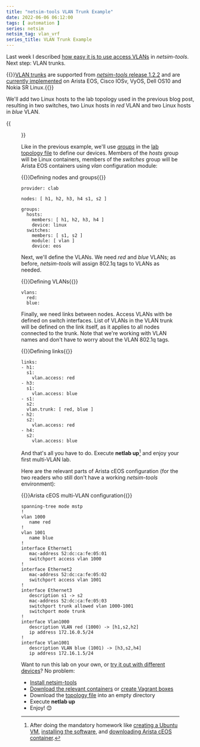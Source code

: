 ```yaml
---
title: "netsim-tools VLAN Trunk Example"
date: 2022-06-06 06:12:00
tags: [ automation ]
series: netsim
netsim_tag: vlan_vrf
series_title: VLAN Trunk Example
---
```

Last week I described [how easy it is to use access VLANs](https://blog.ipspace.net/2022/05/netsim-vlan-simple.html) in *netsim-tools*. Next step: VLAN trunks. 

{{<note info>}}[VLAN trunks](https://netsim-tools.readthedocs.io/en/latest/module/vlan.html) are supported from [*netsim-tools* release 1.2.2](https://netsim-tools.readthedocs.io/en/latest/release/1.2.html) and are [currently implemented](https://netsim-tools.readthedocs.io/en/latest/module/vlan.html#platform-support) on Arista EOS, Cisco IOSv, VyOS, Dell OS10 and Nokia SR Linux.{{</note>}}

We'll add two Linux hosts to the lab topology used in the previous blog post, resulting in two switches, two Linux hosts in *red* VLAN and two Linux hosts in *blue* VLAN.
<!--more-->
{{<figure src="/2022/06/vlan-trunk.png" caption="Lab topology">}}

Like in the previous example, we'll use *[groups](/2021/11/netsim-groups-deployment-templates.html)* in the [lab topology file](https://github.com/ipspace/netsim-examples/blob/master/VLAN/vlan-trunk/topology.yml) to define our devices. Members of the *hosts* group will be Linux containers, members of the *switches* group will be Arista EOS containers using *vlan* configuration module:

{{<cc>}}Defining nodes and groups{{</cc>}}
```
provider: clab

nodes: [ h1, h2, h3, h4 s1, s2 ]

groups:
  hosts:
    members: [ h1, h2, h3, h4 ]
    device: linux
  switches:
    members: [ s1, s2 ]
    module: [ vlan ]
    device: eos
```

Next, we'll define the VLANs. We need *red* and *blue* VLANs; as before, *netsim-tools* will assign 802.1q tags to VLANs as needed.

{{<cc>}}Defining VLANs{{</cc>}}
```
vlans:
  red:
  blue:
```

Finally, we need links between nodes. Access VLANs with be defined on switch interfaces. List of VLANs in the VLAN trunk will be defined on the link itself, as it applies to all nodes connected to the trunk. Note that we're working with VLAN names and don't have to worry about the VLAN 802.1q tags.

{{<cc>}}Defining links{{</cc>}}
```
links:
- h1:
  s1:
    vlan.access: red
- h3:
  s1:
    vlan.access: blue
- s1:
  s2:
  vlan.trunk: [ red, blue ]
- h2:
  s2:
    vlan.access: red
- h4:
  s2:
    vlan.access: blue
```

And that's all you have to do. Execute **netlab up**[^HW] and enjoy your first multi-VLAN lab.

[^HW]: After doing the mandatory homework like [creating a Ubuntu VM](https://netsim-tools.readthedocs.io/en/latest/install/ubuntu-vm.html), [installing the software](https://netsim-tools.readthedocs.io/en/latest/labs/clab.html), and [downloading Arista cEOS container](https://netsim-tools.readthedocs.io/en/latest/labs/ceos.html).

Here are the relevant parts of Arista cEOS configuration (for the two readers who still don't have a working *netsim-tools* environment):

{{<cc>}}Arista cEOS multi-VLAN configuration{{</cc>}}
```
spanning-tree mode mstp
!
vlan 1000
   name red
!
vlan 1001
   name blue
!
interface Ethernet1
   mac-address 52:dc:ca:fe:05:01
   switchport access vlan 1000
!
interface Ethernet2
   mac-address 52:dc:ca:fe:05:02
   switchport access vlan 1001
!
interface Ethernet3
   description s1 -> s2
   mac-address 52:dc:ca:fe:05:03
   switchport trunk allowed vlan 1000-1001
   switchport mode trunk
!
interface Vlan1000
   description VLAN red (1000) -> [h1,s2,h2]
   ip address 172.16.0.5/24
!
interface Vlan1001
   description VLAN blue (1001) -> [h3,s2,h4]
   ip address 172.16.1.5/24
```

Want to run this lab on your own, or [try it out with different devices](https://github.com/ipspace/netsim-examples/tree/master/VLAN/vlan-trunk#changing-device-types)? No problem:

* [Install netsim-tools](https://netsim-tools.readthedocs.io/en/latest/install.html)
* [Download the relevant containers](https://netsim-tools.readthedocs.io/en/latest/labs/clab.html) or [create Vagrant boxes](https://netsim-tools.readthedocs.io/en/latest/labs/libvirt.html)
* Download the [topology file](https://github.com/ipspace/netsim-examples/blob/master/VLAN/vlan-trunk/topology.yml) into an empty directory
* Execute **netlab up**
* Enjoy! 😊